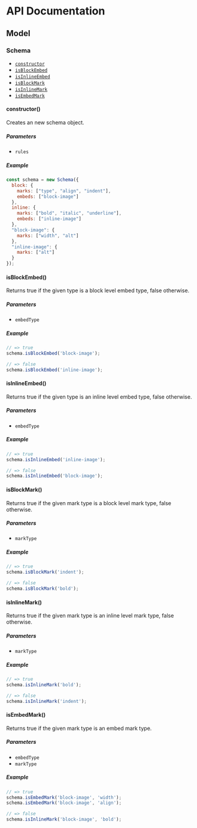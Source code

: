 # API Documentation

## Model

### Schema

 * [`constructor`](#constructor)
 * [`isBlockEmbed`](#isblockembed)
 * [`isInlineEmbed`](#isinlineembed)
 * [`isBlockMark`](#isblockmark)
 * [`isInlineMark`](#isinlinemark)
 * [`isEmbedMark`](#isembedmark)

#### constructor()

Creates an new schema object.

##### Parameters

 * `rules`
 
##### Example

```JavaScript
const schema = new Schema({
  block: {
    marks: ["type", "align", "indent"],
    embeds: ["block-image"]
  },
  inline: {
    marks: ["bold", "italic", "underline"],
    embeds: ["inline-image"]
  },
  "block-image": {
    marks: ["width", "alt"]
  },
  "inline-image": {
    marks: ["alt"]
  }
});
```

#### isBlockEmbed()

Returns true if the given type is a block level embed type, false otherwise.

##### Parameters

 * `embedType`

##### Example
 
```JavaScript
// => true
schema.isBlockEmbed('block-image');

// => false
schema.isBlockEmbed('inline-image');
```

#### isInlineEmbed()

Returns true if the given type is an inline level embed type, false otherwise.

##### Parameters

 * `embedType`

##### Example
 
```JavaScript
// => true
schema.isInlineEmbed('inline-image');

// => false
schema.isInlineEmbed('block-image');
```

#### isBlockMark()

Returns true if the given mark type is a block level mark type, false otherwise.

##### Parameters

 * `markType`
 
##### Example
  
```JavaScript
// => true
schema.isBlockMark('indent');

// => false
schema.isBlockMark('bold');
```

#### isInlineMark()

Returns true if the given mark type is an inline level mark type, false
otherwise.

##### Parameters

 * `markType`
 
##### Example
  
```JavaScript
// => true
schema.isInlineMark('bold');

// => false
schema.isInlineMark('indent');
```

#### isEmbedMark()

Returns true if the given mark type is an embed mark type.

##### Parameters

 * `embedType`
 * `markType`
 
##### Example
  
```JavaScript
// => true
schema.isEmbedMark('block-image', 'width');
schema.isEmbedMark('block-image', 'align');

// => false
schema.isInlineMark('block-image', 'bold');
```